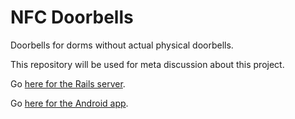 NFC Doorbells
=============
Doorbells for dorms without actual physical doorbells.

This repository will be used for meta discussion about this project.

Go [here for the Rails server](https://github.com/DanGe42/doorbells-server).

Go [here for the Android app](https://github.com/DanGe42/doorbells-android).
